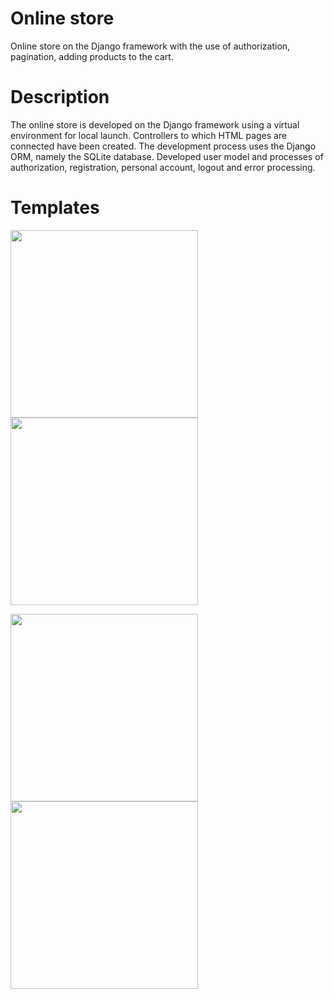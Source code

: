 # Online store
Online store on the Django framework with the use of authorization, pagination, adding products to the cart.

# Description
The online store is developed on the Django framework using a virtual environment for local launch. Controllers to which HTML pages are connected have been created. The development process uses the Django ORM, namely the SQLite database. Developed user model and processes of authorization, registration, personal account, logout and error processing.

# Templates
<img src="https://user-images.githubusercontent.com/98818064/208556725-08b9eaf4-9a3c-4478-a343-07d96a81f6ac.png" width=300px> <img src="https://user-images.githubusercontent.com/98818064/208556768-91f2e399-1e84-45ee-82b5-5121d4f155f5.png" width=300px>

<img src="https://user-images.githubusercontent.com/98818064/208556883-75f4831e-3dda-4674-85ed-9113d3a94318.png" width=300px> <img src="https://user-images.githubusercontent.com/98818064/208556888-01033615-f984-4221-a09b-f81a7d59bbd4.png" width=300px>
